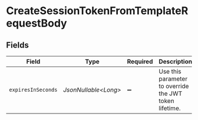 # CreateSessionTokenFromTemplateRequestBody


## Fields

| Field                                                  | Type                                                   | Required                                               | Description                                            |
| ------------------------------------------------------ | ------------------------------------------------------ | ------------------------------------------------------ | ------------------------------------------------------ |
| `expiresInSeconds`                                     | *JsonNullable\<Long>*                                  | :heavy_minus_sign:                                     | Use this parameter to override the JWT token lifetime. |